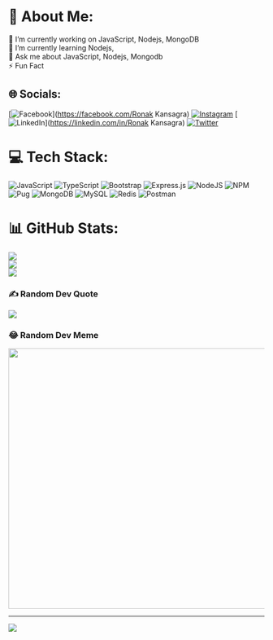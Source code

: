 # 💫 About Me:
🔭 I’m currently working on JavaScript, Nodejs, MongoDB<br>🌱 I’m currently learning Nodejs,<br>💬 Ask me about JavaScript, Nodejs, Mongodb<br>⚡ Fun Fact


## 🌐 Socials:
[![Facebook](https://img.shields.io/badge/Facebook-%231877F2.svg?logo=Facebook&logoColor=white)](https://facebook.com/Ronak Kansagra) [![Instagram](https://img.shields.io/badge/Instagram-%23E4405F.svg?logo=Instagram&logoColor=white)](https://instagram.com/_ronktrack_) [![LinkedIn](https://img.shields.io/badge/LinkedIn-%230077B5.svg?logo=linkedin&logoColor=white)](https://linkedin.com/in/Ronak Kansagra) [![Twitter](https://img.shields.io/badge/Twitter-%231DA1F2.svg?logo=Twitter&logoColor=white)](https://twitter.com/_ronktrack_) 

# 💻 Tech Stack:
![JavaScript](https://img.shields.io/badge/javascript-%23323330.svg?style=for-the-badge&logo=javascript&logoColor=%23F7DF1E) ![TypeScript](https://img.shields.io/badge/typescript-%23007ACC.svg?style=for-the-badge&logo=typescript&logoColor=white) ![Bootstrap](https://img.shields.io/badge/bootstrap-%23563D7C.svg?style=for-the-badge&logo=bootstrap&logoColor=white) ![Express.js](https://img.shields.io/badge/express.js-%23404d59.svg?style=for-the-badge&logo=express&logoColor=%2361DAFB) ![NodeJS](https://img.shields.io/badge/node.js-6DA55F?style=for-the-badge&logo=node.js&logoColor=white) ![NPM](https://img.shields.io/badge/NPM-%23000000.svg?style=for-the-badge&logo=npm&logoColor=white) ![Pug](https://img.shields.io/badge/Pug-FFF?style=for-the-badge&logo=pug&logoColor=A86454) ![MongoDB](https://img.shields.io/badge/MongoDB-%234ea94b.svg?style=for-the-badge&logo=mongodb&logoColor=white) ![MySQL](https://img.shields.io/badge/mysql-%2300f.svg?style=for-the-badge&logo=mysql&logoColor=white) ![Redis](https://img.shields.io/badge/redis-%23DD0031.svg?style=for-the-badge&logo=redis&logoColor=white) ![Postman](https://img.shields.io/badge/Postman-FF6C37?style=for-the-badge&logo=postman&logoColor=white)
# 📊 GitHub Stats:
![](https://github-readme-stats.vercel.app/api?username=ronktrack&theme=dark&hide_border=false&include_all_commits=false&count_private=false)<br/>
![](https://github-readme-streak-stats.herokuapp.com/?user=ronktrack&theme=dark&hide_border=false)<br/>
![](https://github-readme-stats.vercel.app/api/top-langs/?username=ronktrack&theme=dark&hide_border=false&include_all_commits=false&count_private=false&layout=compact)

### ✍️ Random Dev Quote
![](https://quotes-github-readme.vercel.app/api?type=horizontal&theme=radical)

### 😂 Random Dev Meme
<img src="https://random-memer.herokuapp.com/" width="512px"/>

---
[![](https://visitcount.itsvg.in/api?id=ronktrack&icon=0&color=0)](https://visitcount.itsvg.in)
